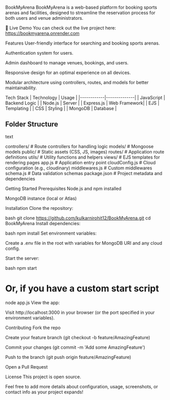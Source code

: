 
BookMyArena
BookMyArena is a web-based platform for booking sports arenas and facilities, designed to streamline the reservation process for both users and venue administrators.

🚀 Live Demo
You can check out the live project here:
https://bookmyarena.onrender.com

Features
User-friendly interface for searching and booking sports arenas.

Authentication system for users.

Admin dashboard to manage venues, bookings, and users.

Responsive design for an optimal experience on all devices.

Modular architecture using controllers, routes, and models for better maintainability.

Tech Stack
| Technology | Usage         |
|------------|--------------|
| JavaScript | Backend Logic |
| Node.js    | Server       |
| Express.js | Web Framework|
| EJS        | Templating   |
| CSS        | Styling      |
| MongoDB    | Database     |

## Folder Structure
text

controllers/     # Route controllers for handling logic
models/          # Mongoose models
public/          # Static assets (CSS, JS, images)
routes/          # Application route definitions
utils/           # Utility functions and helpers
views/           # EJS templates for rendering pages
app.js           # Application entry point
cloudConfig.js   # Cloud configuration (e.g., cloudinary)
middlewares.js   # Custom middlewares
schema.js        # Data validation schemas
package.json     # Project metadata and dependencies

Getting Started
Prerequisites
Node.js and npm installed

MongoDB instance (local or Atlas)

Installation
Clone the repository:

bash
git clone https://github.com/kulkarnirohit12/BookMyArena.git
cd BookMyArena
Install dependencies:

bash
npm install
Set environment variables:

Create a .env file in the root with variables for MongoDB URI and any cloud config.

Start the server:

bash
npm start
# Or, if you have a custom start script
node app.js
View the app:

Visit http://localhost:3000 in your browser (or the port specified in your environment variables).

Contributing
Fork the repo

Create your feature branch (git checkout -b feature/AmazingFeature)

Commit your changes (git commit -m 'Add some AmazingFeature')

Push to the branch (git push origin feature/AmazingFeature)

Open a Pull Request

License
This project is open source.

Feel free to add more details about configuration, usage, screenshots, or contact info as your project expands!

